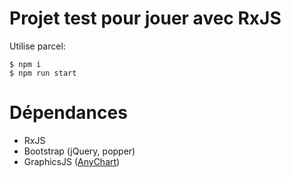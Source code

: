 # Projet test pour jouer avec RxJS

Utilise parcel:

    $ npm i
    $ npm run start

# Dépendances

- RxJS
- Bootstrap (jQuery, popper)
- GraphicsJS ([AnyChart](https://docs.anychart.com/Graphics/Overview))
